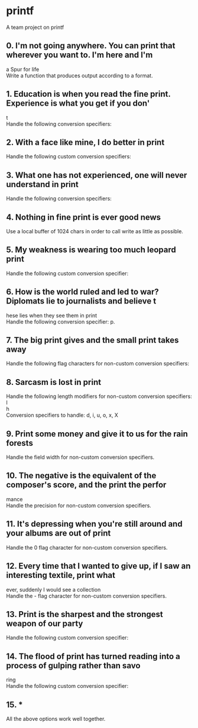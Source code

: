 # printf
A team project on printf

## 0. I'm not going anywhere. You can print that wherever you want to. I'm here and I'm
 a Spur for life                                                                    
Write a function that produces output according to a format.                        
                                                                                    
                                                                                    
## 1. Education is when you read the fine print. Experience is what you get if you don'
t                                                                                   
Handle the following conversion specifiers:

## 2. With a face like mine, I do better in print                                      
Handle the following custom conversion specifiers:                                  
                                                                                    
## 3. What one has not experienced, one will never understand in print                 
Handle the following conversion specifiers:                                         
                                                                                    
## 4. Nothing in fine print is ever good news                                          
Use a local buffer of 1024 chars in order to call write as little as possible.      
                                                                                    
## 5. My weakness is wearing too much leopard print                                    
Handle the following custom conversion specifier:                                   
                                                                                    
## 6. How is the world ruled and led to war? Diplomats lie to journalists and believe t
hese lies when they see them in print                                               
Handle the following conversion specifier: p.                                       
                                                                                    
## 7. The big print gives and the small print takes away                               
Handle the following flag characters for non-custom conversion specifiers:          
                                                                                    
## 8. Sarcasm is lost in print                                                         
Handle the following length modifiers for non-custom conversion specifiers:                                                                                           
l                                                                                   
h                                                                                   
Conversion specifiers to handle: d, i, u, o, x, X                                   
                                                                                    
## 9. Print some money and give it to us for the rain forests                          
Handle the field width for non-custom conversion specifiers.                        
                                                                                    
## 10. The negative is the equivalent of the composer's score, and the print the perfor
mance                                                                               
Handle the precision for non-custom conversion specifiers.                          
                                                                                    
## 11. It's depressing when you're still around and your albums are out of print       
Handle the 0 flag character for non-custom conversion specifiers.                   
                                                                                    
## 12. Every time that I wanted to give up, if I saw an interesting textile, print what
 ever, suddenly I would see a collection                                            
Handle the - flag character for non-custom conversion specifiers.                   
                                                                                    
## 13. Print is the sharpest and the strongest weapon of our party                     
Handle the following custom conversion specifier:                                   
                                                                                    
## 14. The flood of print has turned reading into a process of gulping rather than savo
ring                                                                                
Handle the following custom conversion specifier:                                   
                                                                                    
## 15. *                                                                               
All the above options work well together. 
